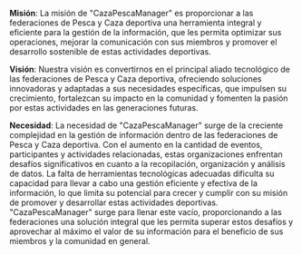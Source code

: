 **Misión**: La misión de "CazaPescaManager" es proporcionar a las federaciones de Pesca y Caza deportiva una herramienta integral y eficiente para la gestión de la información, que les permita optimizar sus operaciones, mejorar la comunicación con sus miembros y promover el desarrollo sostenible de estas actividades deportivas.

**Visión**: Nuestra visión es convertirnos en el principal aliado tecnológico de las federaciones de Pesca y Caza deportiva, ofreciendo soluciones innovadoras y adaptadas a sus necesidades específicas, que impulsen su crecimiento, fortalezcan su impacto en la comunidad y fomenten la pasión por estas actividades en las generaciones futuras.

**Necesidad**: La necesidad de "CazaPescaManager" surge de la creciente complejidad en la gestión de información dentro de las federaciones de Pesca y Caza deportiva. Con el aumento en la cantidad de eventos, participantes y actividades relacionadas, estas organizaciones enfrentan desafíos significativos en cuanto a la recopilación, organización y análisis de datos. La falta de herramientas tecnológicas adecuadas dificulta su capacidad para llevar a cabo una gestión eficiente y efectiva de la información, lo que limita su potencial para crecer y cumplir con su misión de promover y desarrollar estas actividades deportivas. "CazaPescaManager" surge para llenar este vacío, proporcionando a las federaciones una solución integral que les permita superar estos desafíos y aprovechar al máximo el valor de su información para el beneficio de sus miembros y la comunidad en general.
